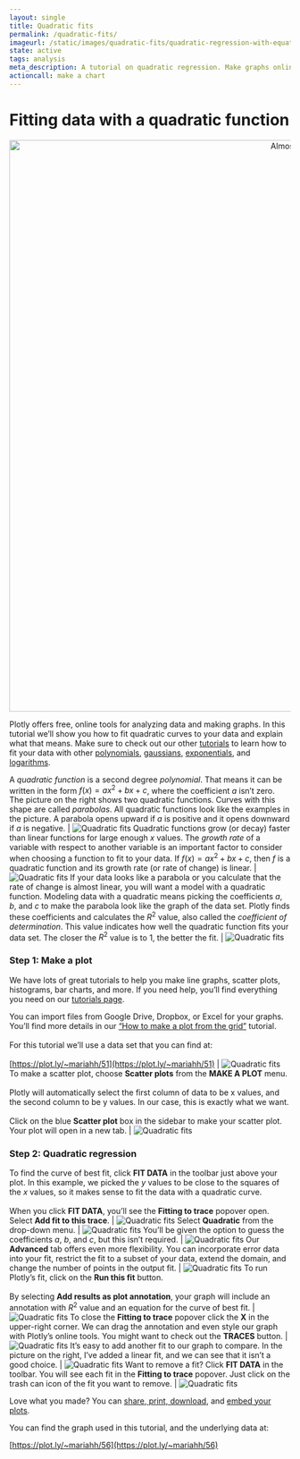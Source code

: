 ```yaml
---
layout: single
title: Quadratic fits
permalink: /quadratic-fits/
imageurl: /static/images/quadratic-fits/quadratic-regression-with-equation.png
state: active
tags: analysis
meta_description: A tutorial on quadratic regression. Make graphs online and for free with Plotly
actioncall: make a chart
---
```


# Fitting data with a quadratic function

<div>
    <a href="https://plot.ly/~mariahh/56/" target="_blank" title="Almost squares" style="display: block; text-align: center;"><img src="https://plot.ly/~mariahh/56.png" alt="Almost squares" style="max-width: 100%;width: 1023px;"  width="1023" onerror="this.onerror=null;this.src='https://plot.ly/404.png';" /></a>
    <script data-plotly="mariahh:56" src="https://plot.ly/embed.js" async></script>
</div>

Plotly offers free, online tools for analyzing data and making graphs. In this tutorial we’ll show you how to fit quadratic curves to your data and explain what that means. Make sure to check out our other [tutorials](/tutorials) to learn how to fit your data with other [polynomials](/polynomial-fits), [gaussians](/gaussian-fits), [exponentials](/exponential-fits), and [logarithms](/logarithmic-fits).

A *quadratic function* is a second degree *polynomial*. That means it can be written in the form $f(x)=ax^2+bx+c$, where the coefficient $a$ isn’t zero. The picture on the right shows two quadratic functions. Curves with this shape are called *parabolas*. All quadratic functions look like the examples in the picture. A parabola opens upward if $a$ is positive and it opens downward if $a$ is negative. | ![Quadratic fits](/static/images/quadratic-fits/quadratic.png)
Quadratic functions grow (or decay) faster than linear functions for large enough $x$ values. The *growth rate* of a variable with respect to another variable is an important factor to consider when choosing a function to fit to your data. If $f(x) = ax^2+bx+c$, then $f$ is a quadratic function and its growth rate (or rate of change) is linear. | ![Quadratic fits](/static/images/quadratic-fits/quadratic-linear.png)
If your data looks like a parabola or you calculate that the rate of change is almost linear, you will want a model with a quadratic function. Modeling data with a quadratic means picking the coefficients $a$, $b$, and $c$ to make the parabola look like the graph of the data set. Plotly finds these coefficients and calculates the $R^2$ value, also called the *coefficient of determination*. This value indicates how well the quadratic function fits your data set. The closer the $R^2$ value is to 1, the better the fit. | ![Quadratic fits](/static/images/quadratic-fits/quadratic-fit.png)

### **Step 1:** Make a plot

We have lots of great tutorials to help you make line graphs, scatter plots, histograms, bar charts, and more. If you need help, you’ll find everything you need on our [tutorials page](/tutorials).

You can import files from Google Drive, Dropbox, or Excel for your graphs. You’ll find more details in our [“How to make a plot from the grid”](/add-data-to-the-plotly-grid) tutorial.<br><br>For this tutorial we’ll use a data set that you can find at: <br><br>[https://plot.ly/~mariahh/51](https://plot.ly/~mariahh/51) | ![Quadratic fits](/static/images/quadratic-fits/import-data.png)
To make a scatter plot, choose **Scatter plots** from the **MAKE A PLOT** menu.<br><br>Plotly will automatically select the first column of data to be x values, and the second column to be y values. In our case, this is exactly what we want.<br><br>Click on the blue **Scatter plot** box in the sidebar to make your scatter plot. Your plot will open in a new tab. | ![Quadratic fits](/static/images/quadratic-fits/plot-menu.png)

### **Step 2:** Quadratic regression

To find the curve of best fit, click **FIT DATA** in the toolbar just above your plot. In this example, we picked the $y$ values to be close to the squares of the $x$ values, so it makes sense to fit the data with a quadratic curve.<br><br>When you click **FIT DATA**, you’ll see the **Fitting to trace** popover open. Select **Add fit to this trace**. | ![Quadratic fits](/static/images/quadratic-fits/add-fit.png)
Select **Quadratic** from the drop-down menu. | ![Quadratic fits](/static/images/quadratic-fits/quadratic-fit-function.png)
You’ll be given the option to guess the coefficients $a$, $b$, and $c$, but this isn’t required. | ![Quadratic fits](/static/images/quadratic-fits/guess-coefficients.png)
Our **Advanced** tab offers even more flexibility. You can incorporate error data into your fit, restrict the fit to a subset of your data, extend the domain, and change the number of points in the output fit. | ![Quadratic fits](/static/images/quadratic-fits/advanced-options.png)
To run Plotly’s fit, click on the **Run this fit** button.<br><br>By selecting **Add results as plot annotation**, your graph will include an annotation with $R^2$ value and an equation for the curve of best fit. | ![Quadratic fits](/static/images/quadratic-fits/run-fit.png)
To close the **Fitting to trace** popover click the **X** in the upper-right corner. We can drag the annotation and even style our graph with Plotly’s online tools. You might want to check out the **TRACES** button. | ![Quadratic fits](/static/images/quadratic-fits/quadratic-fit-graph.png)
It’s easy to add another fit to our graph to compare. In the picture on the right, I’ve added a linear fit, and we can see that it isn’t a good choice. | ![Quadratic fits](/static/images/quadratic-fits/add-another-fit.png)
Want to remove a fit? Click **FIT DATA** in the toolbar. You will see each fit in the **Fitting to trace** popover. Just click on the trash can icon of the fit you want to remove. | ![Quadratic fits](/static/images/quadratic-fits/delete-fit.png)

Love what you made? You can [share, print, download](how-to-share-and-print-plotly-graphs/), and [embed your plots](how-to-embed-plotly-graphs-in-websites/).

You can find the graph used in this tutorial, and the underlying data at:

[https://plot.ly/~mariahh/56](https://plot.ly/~mariahh/56)
